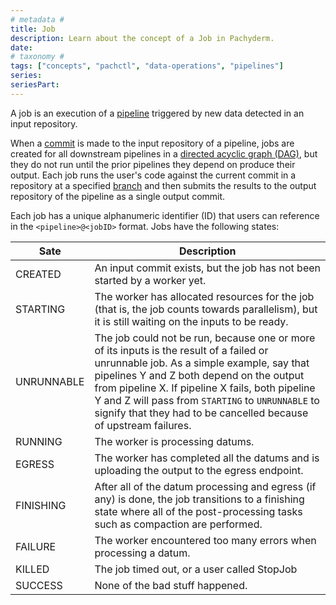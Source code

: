 ```yaml
---
# metadata # 
title: Job
description: Learn about the concept of a Job in Pachyderm. 
date: 
# taxonomy #
tags: ["concepts", "pachctl", "data-operations", "pipelines"]
series:
seriesPart:
--- 
```


A job is an execution of a [pipeline](TBD) triggered by new data detected in an input repository. 

When a [commit](TBD) is made to the input repository of a pipeline, jobs are created for all downstream pipelines in a [directed acyclic graph (DAG)](TBD), but they do not run until the prior pipelines they depend on produce their output. Each job runs the user's code against the current commit in a repository at a specified [branch](TBD) and then submits the results to the output repository of the pipeline as a single output commit.

Each job has a unique alphanumeric identifier (ID) that users can reference in the `<pipeline>@<jobID>` format. Jobs have the following states:

| Sate     | Description  |
| --------- | ------------ |
|CREATED| An input commit exists, but the job has not been started by a worker yet.|
|STARTING| The worker has allocated resources for the job (that is, the job counts towards parallelism), but it is still waiting on the inputs to be ready.|
|UNRUNNABLE|The job could not be run, because one or more of its inputs is the result of a failed or unrunnable job. As a simple example, say that pipelines Y and Z both depend on the output from pipeline X.  If pipeline X fails, both pipeline Y and Z will pass from `STARTING` to `UNRUNNABLE` to signify that they had to be cancelled because of upstream failures.|
|RUNNING|The worker is processing datums.|
|EGRESS|The worker has completed all the datums and is uploading the output to the egress endpoint.|
|FINISHING| After all of the datum processing and egress (if any) is done, the job transitions to a finishing state where all of the post-processing tasks such as compaction are performed.|
|FAILURE|The worker encountered too many errors when processing a datum.|
|KILLED|The job timed out, or a user called StopJob|
|SUCCESS| None of the bad stuff happened.| 



